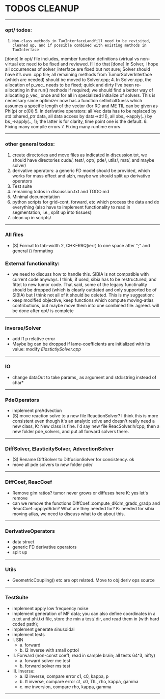 # TODOS CLEANUP
---

### opt/ todos:
1.     Non-class methods in TaoInterfaceLandfill need to be revisited, cleaned up, and if possible combined with existing methods in TaoInterface
[done] In opt/ file includes, member function definitions (virtual vs non-virtual etc need to be fixed and reviewed. I’ll do that
[done] In Solver, I hope all occurrences of solver_interface are fixed but not sure; Solver should have it’s own .cpp file; all remaining methods from TumorSolverInterface (which are needed) should be moved to Solver.cpp;
4.     In Solver.cpp, the allocation of p_vec_ needs to be fixed; quick and dirty I’ve been re-allocating in the run() methods if required; we should find a better way of allocating p_vec_ once and for all in specialized initialize of solvers. This is necessary since optimizer now has a function setInitialGuess which assumes a specific length of the vector (for RD and ME TIL can be given as Phi(p) or c(0))
5.     In derivative operators: all Vec data has to be replaced by std::shared_ptr<Data> data, all data access by data->dt1(), all obs_->apply(..) by  bs_->apply(.., 1); the latter is for clarity, time point one is the default.
6.     Fixing many compile errors
7.     Fixing many runtime errors

---

### other general todos:
1. create directories and move files as indicated in discussion.txt, we should have directories cuda/, test/, opt/, pde/, utils/, mat/, and maybe solver/
2. derivative operators: a generic FD model should be provided, which works for mass effect and alzh, maybe we should split up derivative operators
3. Test suite
4. remaining todos in discussion.txt and TODO.md
5. Minimal documentation
6. python scripts for grid-cont, forward, etc which process the data and do everything (also have to implement functionality to read in segmentation, i.e., split up into tissues)
7. clean up in scripts/


---


### All files
 - (S) Format to tab-width 2, CHKERRQ(ierr) to one space after ";" and general \(\) formating

### External functionality:
 - we need to discuss how to handle this. SIBIA is not compatible with current code anyways. I think, if used, sibia has to be restructured, and fittet to new tumor code. That said, some of the legacy functinality should be dropped (which is clearly
   outdated and only supported bc of SIBIA) but I think not all of it should be deleted. This is my suggestion:
 - keep modified objective, keep functions which compute moving-atlas contributions, but maybe move them into one combined file: agreed. will be done after opt/ is complete
 ---

### inverse/Solver
 - add l1 p relative error
 - Maybe bg can be dropped if lame-coefficients are initialized with its value:  modify _ElastictiySolver.cpp_
---

### IO
- change dataOut to take params_ as argument and std::string instead of char*
---

### PdeOperators
- implement preAdvection
- (S) move reaction solve to a new file ReactionSolver? I think this is more consistent even though it's an analytic solve and doesn't really need a new class, K: New class is fine. I'd say new file ReacSolver.h/cpp, then a new folder pde_solvers, and
  put all forward solvers there.
 
--- 
### DiffSolver, ElasticitySolver, AdvectionSolver
- (S) Rename DiffSolver to DiffusionSolver for consistency. ok
- move all pde solvers to new folder pde/


--- 
### DiffCoef, ReacCoef
- Remove glm ratios? tumor never grows or diffuses here K: yes let's remove
- can we remove the functions DiffCoef::compute_dKdm_gradc_gradp and ReacCoef::applydRdm? What are they needed for? K: needed for sibia moving atlas, we need to discuss what to do about this.

--- 
### DerivativeOperators
- data struct
- generic FD derivative operators
- split up

---
### Utils
- GeometricCoupling() etc are opt related. Move to obj deriv ops source

---
### TestSuite
- implement apply low frequency noise
- implement generation of MF data; you can also define coordinates in a p.txt and phi.txt file, store the min a test/ dir, and read them in (with hard coded path);
- implement generate sinusoidal
- implement tests
- I.  SIN
  - a. forward
  - b. l2 inverse with small opttol 
- II. Forward (non-const coeff; read in sample brain; all tests 64^3, nifty)
  - a. forward solver me test
  - b. forward solver ms test
- III. Inverse:
  - a. l2 inverse, compare error c1, c0, kappa, p
  - b. l1 inverse, compare error c1, c0, TIL, rho, kappa, gamma
  - c. me inversion, compare rho, kappa, gamma
---
